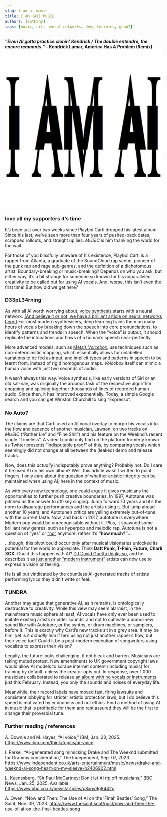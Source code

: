 ```yaml
---
slug: i-am-ai-music
title: I AM (AI) MUSIC
authors: [anthony]
tags: [music, art, neural networks, deep learning, genAI]
---
```


***"Even AI gotta practice clonin' Kendrick / The double entendre, the encore remnants."* - Kendrick Lamar, America Has A Problem (Remix).**
![I AM AI - edit of Playboi Carti's "MUSIC" album cover which reads "I AM MUSIC".](/img/blog/i-am-ai-music.jpeg)
### love all my supporters          it’s time
It’s been just over two weeks since Playboi Carti dropped his latest album. Since his last, we've seen more than four years of pushed-back dates, scrapped rollouts, and straight up lies. *MUSIC* is him thanking the world for the wait. 

For those of you blissfully unaware of his existence, Playboi Carti is a rapper from Atlanta, a graduate of the SoundCloud rap scene, pioneer of the punk rap and rage sub-genres, and the definition of a dichotomous artist. Boundary-breaking or music-breaking? Depends on who you ask, but either way, it’s a bit strange for someone so known for his unparalleled creativity to be called out for using AI vocals. And, worse, this isn’t even the first time! But how did we get here?

### D33pL34rning
As with all AI worth worrying about, [voice synthesis](https://www.ibm.com/think/topics/ai-voice) starts with a neural network. [(And believe it or not, we have a brilliant article on neural networks here!)](blog/2025-03-02-first-neural-network.md) For most modern synthesisers, deep learning trains them on many hours of vocals by breaking down the speech into core pronunciations, to identify patterns and trends in speech. When the “voice” is output, it should replicate the intonations and flows of a human’s speech near-perfectly.

More advanced models, such as [Meta’s *Voicebox*](https://ai.meta.com/blog/voicebox-generative-ai-model-speech/), use techniques such as non-deterministic mapping, which essentially allows for unlabelled variations to be fed as input, and implicit types and patterns in speech to be learnt from, instead of rigid homogenous maps. *Voicebox* itself can mimic a human voice with just two seconds of audio.

It wasn’t always this way. Voice synthesis, like early versions of Siri or an old sat-nav, was originally the arduous task of the respective algorithm chopping and splicing together thousands of lines of recorded human audio. Since then, it has improved exponentially. Today, a simple Google search and you can get Winston Churchill to sing “Espresso”.

### No Auto?
The claims are that Carti used an AI vocal overlay to morph his vocals into the flow and cadence of another musician, Lawson, on two tracks on *MUSIC* (“Rather Lie” and “Fine Shit”) and his feature on the Weeknd’s recent single “Timeless”. A video I could only find on the platform formerly known as Twitter presents [“indisputable proof”](https://x.com/rawdoggingmusic/status/1871649268018110544) of this, by comparing vocals which seemingly did not change at all between the (leaked) demo and release tracks.

Now, does this *actually* indisputably prove anything? Probably not. Do I care if he used AI on his own album? Well, this article wasn’t written to point fingers. I only care about the question of whether artistic integrity can be maintained when using AI, here in the context of music.

As with every new technology, one could argue it gives musicians the opportunities to further push creative boundaries. In 1997, Autotune was pitched as the answer to off-key singing. Jump forward 10 years and it’s the norm to disparage performances and the artists using it. But jump ahead another 10 years, and Autotune’s critics are yelling extremely out-of-tune with the current taste. Now, and back in 2017, autotune is everywhere. Modern pop would be unrecognisable without it. Plus, it spawned some brilliant new genres, such as hyperpop and melodic rap. Autotune is not a question of “yes” or [“no”](https://youtu.be/RiflLKJHs-c?si=RcmGhPLpOR7kYOkg&t=59) anymore, rather it’s **“how much?”**...

...though, this pivot could occur only after musical visionaries unlocked its potential for the world to appreciate. Think **Daft Punk, T-Pain, Future, Charli XCX.** Could this happen with AI? [DJ David Guetta thinks so](https://www.instagram.com/davidguetta/reel/CoNqQuFqIHZ/?hl=en), and he describes it as [just another “modern instrument”](https://www.bbc.co.uk/news/entertainment-arts-64624525) artists can now use to express a vision or feeling.

He is all but vindicated by the countless AI-generated tracks of artists performing lyrics they didn’t write or feel.

### TUNDRA

Another may argue that generative AI, as it remains, is ontologically destructive to creativity. While this view may seem alarmist, in the mainstream music sphere at least, AI vocals have only ever been used to imitate existing artists or older sounds, and not to cultivate a brand-new sound like with Autotune, or the synths, or drum machines, or samplers, before it. This is exactly why Carti’s new tracks sit in a grey area. It may be him, yet is it *actually* him if he’s using not just another rapper’s flow, but their voice too? Could it be a post-modern execution of songwriters using vocalists to express their vision?

Legally, the future looks challenging, if not bleak and barren. Musicians are taking muted protest. New amendments to UK government copyright laws would allow AI models to scrape internet content (including music) for training by default, unless the creator opts out. In response, over 1,000 musicians collaborated to release [an album with no vocals or instruments](https://www.theguardian.com/technology/2025/feb/25/kate-bush-damon-albarn-1000-artists-silent-ai-protest-album-copyright) just this February. Instead, you only the sounds and noises of everyday life.

Meanwhile, their record labels have moved fast, firing lawsuits and consistent lobbying for stricter artistic protection laws, but I do believe this speed is motivated by economics and not ethics. Find a method of using AI in music that is profitable for them and rest assured they will be the first to change their proverbial tune.

### Further reading / references
A. Downie and M. Hayes, “AI voice,” IBM, Jan. 23, 2025. https://www.ibm.com/think/topics/ai-voice

I. Parkel, “AI-generated song mimicking Drake and The Weeknd submitted for Grammy consideration,” The Independent, Sep. 07, 2023. https://www.independent.co.uk/arts-entertainment/music/news/drake-and-weeknd-ai-song-heart-on-my-sleeve-b2406902.html

L. Kuenssberg, “Sir Paul McCartney: Don’t let AI rip off musicians,” BBC News, Jan. 25, 2025. Available: https://www.bbc.co.uk/news/articles/c8xqv9g8442o

A. Owen, “Now and Then: The Use of AI on the ‘Final’ Beatles’ Song,” The Saint, Nov. 09, 2023. https://www.thesaint.scot/post/now-and-then-the-use-of-ai-on-the-final-beatles-song
